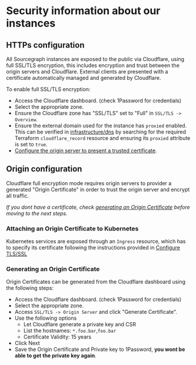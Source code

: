# Security information about our instances

## HTTPs configuration

All Sourcegraph instances are exposed to the public via Cloudflare, using full SSL/TLS encryption, this includes encryption and trust between the origin servers and Cloudflare.
External clients are presented with a certificate automatically managed and generated by Cloudflare.

To enable full SSL/TLS encryption:

- Access the Cloudflare dashboard. (check 1Password for credentials)
- Select the appropriate zone.
- Ensure the Cloudflare zone has "SSL/TLS" set to "Full" in `SSL/TLS -> Overview`.
- Ensure the external domain used for the instance has `proxied` enabled. This can be verified in [infrastructure/dns](https://github.com/sourcegraph/infrastructure/blob/main/dns) by searching for the required Terraform `cloudflare_record` resource and ensuring its `proxied` attribute is set to `true`.
- [Configure the origin server to present a trusted certificate](#origin-configuration).

## Origin configuration

Cloudflare full encryption mode requires origin servers to provider a generated "Origin Certificate" in order to trust the origin server and encrypt all traffic.

_If you dont have a certificate, check [generating an Origin Certificate](#generating-an-origin-certificate) before moving to the next steps._

### Attaching an Origin Certificate to Kubernetes

Kubernetes services are exposed through an `Ingress` resource, which has to specify its certificate following the instructions provided in [Configure TLS/SSL](https://docs.sourcegraph.com/admin/install/kubernetes/configure#configure-tls-ssl)

### Generating an Origin Certificate

Origin Certificates can be generated from the Cloudflare dashboard using the following steps:

- Access the Cloudflare dashboard. (check 1Password for credentials)
- Select the appropriate zone.
- Access `SSL/TLS -> Origin Server` and click "Generate Certificate".
- Use the following options
  - Let Cloudflare generate a private key and CSR
  - List the hostnames: `*.foo.bar`,`foo.bar`
  - Certificate Validity: 15 years
- Click Next
- Save the Origin Certificate and Private key to 1Password, **you wont be able to get the private key again**.
